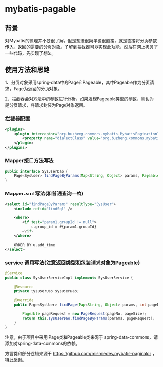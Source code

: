 mybatis-pagable
===============

背景
-------------------
对Mybatis的原理并不是很了解，但是想法很简单也很直接，就是直接将分页参数传入，返回的需要的分页对象。了解到拦截器可以实现此功能，然后在网上拷贝了一些代码，先实现了想法。

使用方法和思路
-------------------

1、分页对象采用spring-data中的Page和Pageable，其中Pageable作为分页请求，Page为返回的分页对象。

2、拦截器会对方法中的参数进行分析，如果发现Pageable类型的参数，则认为是分页请求，将请求封装为Page对象返回。

### 拦截器配置

```xml
<plugins>
    <plugin interceptor="org.buzheng.commons.mybatis.MybatisPaginationInterceptor">
	    <property name="dialectClass" value="org.buzheng.commons.mybatis.MySQLDialect"/>
	</plugin>
</plugins>
```

### Mapper接口方法写法

```java
public interface SysUserDao {	
	Page<SysUser> findPageByParams(Map<String, Object> params, Pageable pageRequest);
}
```

### Mapper.xml 写法(和普通查询一样)

```xml
<select id="findPageByParams" resultType="SysUser">
    <include refid="findSql" />
    
    <where>
        <if test="param1.groupId != null">
            u.group_id = #{param1.groupId}
        </if>
    </where>
    
    ORDER BY u.add_time
</select>
```

### service 调用写法(注意返回类型和包装请求对象为Pageable)
```java
@Service
public class SysUserServiceImpl implements SysUserService {
	
	@Resource
	private SysUserDao sysUserDao;

	@Override
	public Page<SysUser> findPage(Map<String, Object> params, int pageNo, int pageSize) {
	
		Pageable pageRequest = new PageRequest(pageNo, pageSize);
		return this.sysUserDao.findPageByParams(params, pageRequest);
	}	
}
```

注意，由于项目中采用 Page类和Pageable类来源于 spring-data-commons，请添加对spring-data-commons的依赖。

方言类和部分逻辑来源于 https://github.com/miemiedev/mybatis-paginator ，特此感谢。
